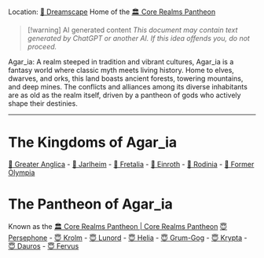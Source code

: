 Location: [🌌 Dreamscape](../../-dreamscape.md)
Home of the [🏛 Core Realms Pantheon](../../-core-realms-pantheon.md)


> [!warning] AI generated content
> *This document may contain text generated by ChatGPT or another AI. If this idea offends you, do not proceed.*


Agar_ia: A realm steeped in tradition and vibrant cultures, Agar_ia is a fantasy world where classic myth meets living history. Home to elves, dwarves, and orks, this land boasts ancient forests, towering mountains, and deep mines. The conflicts and alliances among its diverse inhabitants are as old as the realm itself, driven by a pantheon of gods who actively shape their destinies.

---

# The Kingdoms of Agar_ia
[📍 Greater Anglica](../../-greater-anglica.md) - [📍 Jarlheim](../../-jarlheim.md) - [📍 Fretalia](../../-fretalia.md) - [📍 Einroth](../../-einroth.md) - [📍 Rodinia](../../-rodinia.md) - [📍 Former Olympia](../../-former-olympia.md)

# The Pantheon of Agar_ia
Known as the [🏛 Core Realms Pantheon | Core Realms Pantheon](../../-core-realms-pantheon--core-realms-pantheon.md)
[😇 Persephone](../../-persephone.md) - [😇 Krolm](../../-krolm.md) - [😇 Lunord](../../-lunord.md) - [😇 Helia](../../-helia.md) - [😇 Grum-Gog](../../-grum-gog.md) - [😇 Krypta](../../-krypta.md) - [😇 Dauros](../../-dauros.md) - [😇 Fervus](../../-fervus.md)